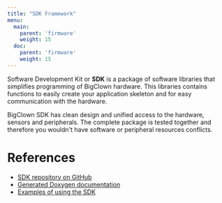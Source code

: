 ```yaml
---
title: "SDK Framework"
menu:
  main:
    parent: 'firmware'
    weight: 15
  doc:
    parent: 'firmware'
    weight: 15
---
```


Software Development Kit or **SDK** is a package of software libraries that simplifies programming of BigClown hardware. This libraries contains functions to easily create your application skeleton and for easy communication with the hardware.

BigClown SDK has clean design and unified access to the hardware, sensors and peripherals. The complete package is tested together and therefore you wouldn't have software or peripheral resources conflicts.

# References

  - [SDK repository on GitHub](https://github.com/bigclownlabs/bcf-sdk)
  - [Generated Doxygen documentation](https://sdk.bigclown.com/)
  - [Examples of using the SDK](https://github.com/bigclownlabs/bcf-sdk/tree/master/_examples)
